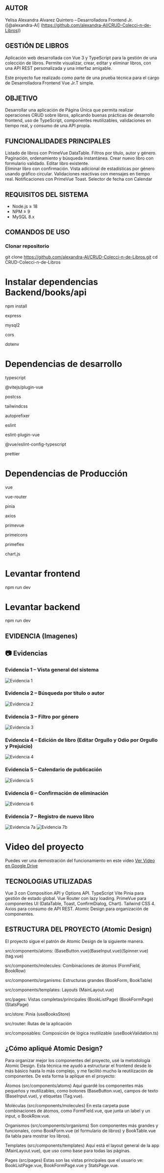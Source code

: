 ## AUTOR
Yelisa Alexandra Alvarez Quintero – Desarrolladora Frontend Jr. 
([@alexandra-Al]
(https://github.com/alexandra-Al/CRUD-Colecci-n-de-Libros))
  

## GESTIÓN DE LIBROS
Aplicación web desarrollada con Vue 3 y TypeScript para la gestión de una colección de libros. Permite visualizar, crear, editar y eliminar libros, con una API REST personalizada y una interfaz amigable.

Este proyecto fue realizado como parte de una prueba técnica para el cargo de Desarrolladora Frontend Vue Jr.T simple.

## OBJETIVO
Desarrollar una aplicación de Página Única que permita realizar operaciones CRUD sobre libros, aplicando buenas prácticas de desarrollo frontend, uso de TypeScript, componentes reutilizables, validaciones en tiempo real, y consumo de una API propia.

## FUNCIONALIDADES PRINCIPALES
Listado de libros con PrimeVue DataTable.
Filtros por título, autor y género.
Paginación, ordenamiento y búsqueda instantánea.
Crear nuevo libro con formulario validado.
Editar libro existente.   
Eliminar libro con confirmación.
Vista adicional de estadísticas por género usando gráfico circular.
Validaciones reactivas con mensajes en tiempo real.
Notificaciones con PrimeVue Toast.
Selector de fecha con Calendar
## REQUISITOS DEL SISTEMA

- Node.js ≥ 18
- NPM ≥ 9
- MySQL 8.x

## COMANDOS DE USO
### Clonar repositorio
git clone https://github.com/alexandra-Al/CRUD-Colecci-n-de-Libros.git
cd CRUD-Colecci-n-de-Libros

# Instalar dependencias Backend/books/api
npm install

express

mysql2

cors

dotenv
# Dependencias de desarrollo
typescript

@vitejs/plugin-vue

postcss

tailwindcss

autoprefixer

eslint

eslint-plugin-vue

@vue/eslint-config-typescript

prettier

# Dependencias de Producción
vue

vue-router

pinia

axios

primevue

primeicons

primeflex

chart.js

# Levantar frontend
npm run dev

# Levantar backend 
npm run dev
## EVIDENCIA (Imagenes)
## 📷 Evidencias

### Evidencia 1 – Vista general del sistema
![Evidencia 1](https://drive.google.com/uc?id=1EH-f7nOlsvP7D9ykyGpWfyLp3RsocVVz)

###  Evidencia 2 – Búsqueda por título o autor
![Evidencia 2](https://drive.google.com/uc?id=111URTq6-ERAP_q4-tLRZOHZndKa9c3Ux)

###  Evidencia 3 – Filtro por género
![Evidencia 3](https://drive.google.com/uc?id=1bbbhQlDX9ziAUixScOCvqLOFMKzTmkj8)

###  Evidencia 4 – Edición de libro (Editar Orgullo y Odio por Orgullo y Prejuicio)
![Evidencia 4](https://drive.google.com/uc?id=1NGt2ZxH5pM0tD3up8gZ_g-aFg85EFI5k)

###  Evidencia 5 – Calendario de publicación
![Evidencia 5](https://drive.google.com/uc?id=1NKUKMotr_QAqRLnACMd1mgRplZ33dGCz)

### Evidencia 6 – Confirmación de eliminación
![Evidencia 6](https://drive.google.com/uc?id=10-nSJ4b9IY3ijJGvFcCVebgVp4_z2UJX)

### Evidencia 7 – Registro de nuevo libro
![Evidencia 7a](https://drive.google.com/uc?id=1tnu5zR7rZDJiVOpgPLJnVqLQkIB7cB91)
![Evidencia 7b](https://drive.google.com/uc?id=19E4EaZZiY_gzD7GOpGqyxfzfoGJkXgw8)
# Video del proyecto
Puedes ver una demostración del funcionamiento en este video
[ Ver Video en Google Drive](https://drive.google.com/file/d/18Jc4RofWGOpGLDetyxvnpCgI7VFvzIV0/view?usp=drive_link)

## TECNOLOGIAS UTILIZADAS
Vue 3 con Composition API y Options API.
TypeScript 
Vite 
Pinia para gestión de estado global.
Vue Router con lazy loading.
PrimeVue para componentes UI (DataTable, Toast, ConfirmDialog, Chart).
Tailwind CSS 4.
Axios para consumo de API REST.
Atomic Design para organización de componentes.

## ESTRUCTURA DEL PROYECTO (Atomic Design)
El proyecto sigue el patrón de Atomic Design de la siguiente manera.

src/components/atoms: (BaseButton.vue)(BaseInput.vue)(Spinner.vue)(tag.vue)

src/components/molecules: Combinaciones de átomos (FormField, BookRow)

src/components/organisms: Estructuras grandes (BookForm, BookTable)

src/components/templates:  Layouts (MainLayout.vue)

src/pages:  Vistas completas/principales (BookListPage) (BookFormPage) (StatsPage)

src/store: Pinia (useBooksStore)

src/router: Rutas de la aplicación

src/composables: Composición de lógica reutilizable (useBookValidation.ts)

## ¿Cómo apliqué Atomic Design?
Para organizar mejor los componentes del proyecto, usé la metodología Atomic Design. Esta técnica me ayudó a estructurar el frontend desde lo más básico hasta lo más complejo, y me facilitó mucho la reutilización de componentes.
De esta forma la aplique en el proyecto:

Átomos (src/components/atoms)
Aquí guardé los componentes más pequeños y reutilizables, como botones (BaseButton.vue), campos de texto (BaseInput.vue), y etiquetas (Tag.vue).

Moléculas (src/components/molecules)
En esta carpeta puse combinaciones de átomos, como FormField.vue, que junta un label y un input, o BookRow.vue.

Organismos (src/components/organisms)
Son componentes más grandes y funcionales, como BookForm.vue (el formulario de libros) y BookTable.vue (la tabla para mostrar los libros).

Templates (src/components/templates)
Aquí está el layout general de la app (MainLayout.vue), que uso como base para todas las páginas.

Pages (src/pages)
Estas son las vistas principales que el usuario ve: BookListPage.vue, BookFormPage.vue y StatsPage.vue.

